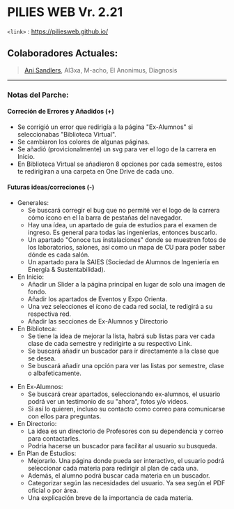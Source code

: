 # PILIES WEB Vr. 2.21
`<link>` : <https://piliesweb.github.io/>

            
## Colaboradores Actuales:

> [Ani Sandlers](https://github.com/AniSandlers),
> Al3xa,
> M-acho,
> El Anonimus,
> Diagnosis

----

### Notas del Parche:

#### Correción de Errores y Añadidos (+)

- Se corrigió un error que redirigía a la página "Ex-Alumnos" si seleccionabas "Biblioteca Virtual".
- Se cambiaron los colores de algunas páginas.
- Se añadió (provicionalmente) un svg para ver el logo de la carrera en Inicio.
- En Biblioteca Virtual se añadieron 8 opciones por cada semestre, estos te redirigiran a una carpeta en One Drive de cada uno.
     
#### Futuras ideas/correciones (-)

- Generales:
  * Se buscará corregir el bug que no permité ver el logo de la carrera cómo ícono en el la barra de pestañas del navegador.
  * Hay una ídea, un apartado de guia de estudios para el examen de ingreso. Es general para todas las ingenierias, entonces buscarlo.
  * Un apartado "Conoce tus instalaciones" donde se muestren fotos de los laboratorios, salones, así como un mapa de CU para poder saber dónde es cada salón.
  * Un apartado para la SAIES (Sociedad de Alumnos de Ingeniería en Energía & Sustentabilidad).
- En Inicio:
  * Añadir un Slider a la página principal en lugar de solo una imagen de fondo.
  * Añadir los apartados de Eventos y Expo Orienta.
  * Una vez selecciones el ícono de cada red social, te redigirá a su respectiva red.
  * Añadir las secciones de Ex-Alumnos y Directorio
- En Biblioteca:
  * Se tiene la idea de mejorar la lista, habrá sub listas para ver cada clase de cada semestre y redirigirte a su respectivo Link.
  * Se buscará añadir un buscador para ir directamente a la clase que se desea.
  * Se buscará añadir una opción para ver las listas por semestre, clase o albafeticamente.
* En Ex-Alumnos:
  - Se buscará crear apartados, seleccionando ex-alumnos, el usuario podrá ver un testimonio de su "ahora", fotos y/o videos.
  - Si así lo quieren, incluso su contacto como correo para comunicarse con ellos para preguntas.
* En Directorio:
  - La idea es un directorio de Profesores con su dependencia y correo para contactarles.
  - Podría hacerse un buscador para facilitar al usuario su busqueda.
* En Plan de Estudios:
  - Mejorarlo. Una página donde pueda ser interactivo, el usuario podrá seleccionar cada materia para redirigir al plan de cada una.
  - Además, el alumno podrá buscar cada materia en un buscador.
  - Categorizar según las necesidades del usuario. Ya sea según el PDF oficial o por área.
  - Una explicación breve de la importancia de cada materia.
